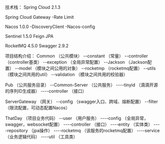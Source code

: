 技术栈：
Spring Cloud 2.1.3

Spring Cloud Gateway
-Rate Limit

Nacos 1.0.0
-DiscoveryClient
-Nacos-config

Sentinel 1.5.0
Feign
JPA

RocketMQ 4.5.0
Swagger 2.9.2

项目结构介绍：
Common （公共模块）
--constant （常量）
--controller （controller基类）
--exception （全局异常配置）
--Jackson （Jackson配置）
--model （模块之间公用的对象）
--rocketmp （rocketmq配置）
--utils （模块之间共用的util）
--validation （模块之间共用的校验器）

Pub （公共服务目录）
--Common-Server （公共服务）
----tinyid （滴滴开源的序列ID生成器）
----controller （接口）

ServerGateway （网关）
--config （swagger入口、跨域、熔断配置）
--filter （限流配置，可动态配置Nacos）

ThatDay （项目业务代码）
--user （用户服务）
----config （全局异常，swagger，websocket配置）
----controller （接口）
----entity （实体类）
----repository （jpa操作）
----rocketmq （该服务的rocketmq配置）
----service （业务逻辑代码）
----util （工具类）

